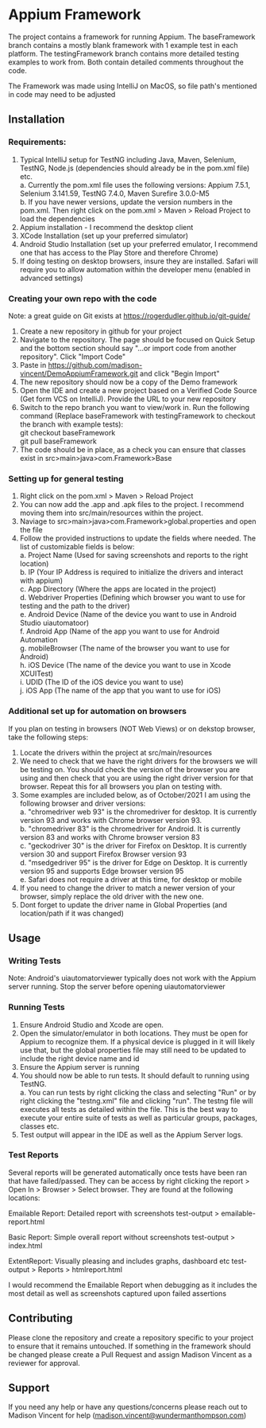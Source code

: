 # Appium Framework

The project contains a framework for running Appium. The baseFramework branch contains a mostly blank framework with 1 example test in each platform. The testingFramework branch contains more detailed testing examples to work from. Both contain detailed comments throughout the code. 

The Framework was made using IntelliJ on MacOS, so file path's mentioned in code may need to be adjusted

## Installation

### Requirements:

1. Typical IntelliJ setup for TestNG including Java, Maven, Selenium, TestNG, Node.js (dependencies should already be in the pom.xml file) etc. <br>
    a. Currently the pom.xml file uses the following versions: Appium 7.5.1, Selenium 3.141.59, TestNG 7.4.0, Maven Surefire 3.0.0-M5 <br>
    b. If you have newer versions, update the version numbers in the pom.xml. Then right click on the pom.xml > Maven > Reload Project to load the dependencies 
2. Appium installation - I recommend the desktop client
3. XCode Installation (set up your preferred simulator)
4. Android Studio Installation (set up your preferred emulator, I recommend one that has access to the Play Store and therefore Chrome)
5. If doing testing on desktop browsers, insure they are installed. Safari will require you to allow automation within the developer menu (enabled in advanced settings)

### Creating your own repo with the code

Note: a great guide on Git exists at https://rogerdudler.github.io/git-guide/

1. Create a new repository in github for your project
2. Navigate to the repository. The page should be focused on Quick Setup and the bottom section should say "...or import code from another repository". Click "Import Code"
3. Paste in https://github.com/madison-vincent/DemoAppiumFramework.git and click "Begin Import"
4. The new repository should now be a copy of the Demo framework
5. Open the IDE and create a new project based on a Verified Code Source (Get form VCS on IntelliJ). Provide the URL to your new repository
6. Switch to the repo branch you want to view/work in. Run the following command (Replace baseFramework with testingFramework to checkout the branch with example tests): <br>
 git checkout baseFramework <br>
 git pull baseFramework
7. The code should be in place, as a check you can ensure that classes exist in src>main>java>com.Framework>Base

### Setting up for general testing

 1. Right click on the pom.xml > Maven > Reload Project
 3. You can now add the .app and .apk files to the project. I recommend moving them into src/main/resources within the project.
 4. Naviage to src>main>java>com.Framework>global.properties and open the file 
 5. Follow the provided instructions to update the fields where needed. The list of customizable fields is below: <br>
    a. Project Name (Used for saving screenshots and reports to the right location) <br>
    b. IP (Your IP Address is required to initialize the drivers and interact with appium) <br>
    c. App Directory (Where the apps are located in the project)<br>
    d. Webdriver Properties (Defining which browser you want to use for testing and the path to the driver) <br>
    e. Android Device (Name of the device you want to use in Android Studio uiautomatoor) <br>
    f. Android App (Name of the app you want to use for Android Automation <br>
    g. mobileBrowser (The name of the browser you want to use for Android) <br>
    h. iOS Device (The name of the device you want to use in Xcode XCUITest) <br>
    i. UDID (The ID of the iOS device you want to use) <br>
    j. iOS App (The name of the app that you want to use for iOS) <br>
 
### Additional set up for automation on browsers

If you plan on testing in browsers (NOT Web Views) or on dekstop browser, take the following steps: 

1. Locate the drivers within the project at src/main/resources
2. We need to check that we have the right drivers for the browsers we will be testing on. You should check the version of the browser you are using and then check that you are using the right driver version for that browser. Repeat this for all browsers you plan on testing with.
3. Some examples are included below, as of October/2021 I am using the following browser and driver versions: <br>
    a. "chromedriver web 93" is the chromedriver for desktop. It is currently version 93 and works with Chrome browser version 93. <br>
    b. "chromedriver 83" is the chromedriver for Android. It is currently version 83 and works with Chrome browser version 83 <br>
    c. "geckodriver 30" is the driver for Firefox on Desktop. It is currently version 30 and support Firefox Browser version 93 <br>
    d. "msedgedriver 95" is the driver for Edge on Desktop. It is currently version 95 and supports Edge browser version 95 <br>
    e. Safari does not require a driver at this time, for desktop or mobile
3. If you need to change the driver to match a newer version of your browser, simply replace the old driver with the new one. 
4. Dont forget to update the driver name in Global Properties (and location/path if it was changed)

## Usage

### Writing Tests

Note: Android's uiautomatorviewer typically does not work with the Appium server running. Stop the server before opening uiautomatorviewer

### Running Tests

1. Ensure Android Studio and Xcode are open. 
2. Open the simulator/emulator in both locations. They must be open for Appium to recognize them. If a physical device is plugged in it will likely use that, but the global properties file may still need to be updated to include the right device name and id
3. Ensure the Appium server is running
4. You should now be able to run tests. It should default to running using TestNG. <br>
   a. You can run tests by right clicking the class and selecting "Run" or by right clicking the "testng.xml" file and clicking "run". The testng file will executes all tests as detailed within the file. This is the best way to execute your entire suite of tests as well as particular groups, packages, classes etc. 
6. Test output will appear in the IDE as well as the Appium Server logs. 

### Test Reports

Several reports will be generated automatically once tests have been ran that have failed/passed. They can be access by right clicking the report > Open In > Browser > Select browser. They are found at the following locations:

Emailable Report: Detailed report with screenshots
test-output > emailable-report.html

Basic Report: Simple overall report without screenshots
test-output > index.html

ExtentReport: Visually pleasing and includes graphs, dashboard etc
test-output > Reports > htmlreport.html

I would recommend the Emailable Report when debugging as it includes the most detail as well as screenshots captured upon failed assertions

## Contributing

Please clone the repository and create a repository specific to your project to ensure that it remains untouched. If something in the framework should be changed please create a Pull Request and assign Madison Vincent as a reviewer for approval. 

## Support

If you need any help or have any questions/concerns please reach out to Madison Vincent for help (madison.vincent@wundermanthompson.com)
